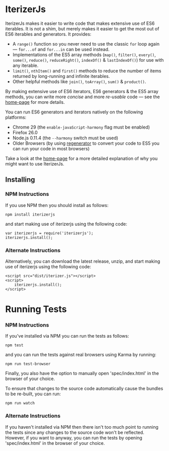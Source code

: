 # IterizerJs

IterizerJs makes it easier to write code that makes extensive use of ES6 iterables. It is not a shim, but merely makes it easier to get the most out of ES6 iterables and generators. It provides:

  * A `range()` function so you never need to use the classic `for` loop again &mdash; `for...of` and `for...in` can be used instead.
  * Implementations of the ES5 array methods (`map()`, `filter()`, `every()`, `some()`, `reduce()`, `reduceRight()`, `indexOf()` & `lastIndexOf()`) for use with any iterable.
  * `limit()`, `nthItem()` and `first()` methods to reduce the number of items returned by long-running and infinite iterables.
  * Other helpful methods like `join()`, `toArray()`, `sum()` & `product()`.

By making extensive use of ES6 iterators, ES6 generators & the ES5 array methods, you can write more _concise_ and more _re-usable_ code &mdash; see the [home-page](http://dchambers.github.io/iterizerjs/) for more details.

You can run ES6 generators and iterators natively on the following platforms:

  * Chrome 29 (the `enable-javaScript-harmony` flag must be enabled)
  * Firefox 26.0
  * Node.js 0.11.4 (the `--harmony` switch must be used)
  * Older Browsers (by using [regenerator](https://facebook.github.io/regenerator/) to convert your code to ES5 you can run your code in most browsers)

Take a look at the [home-page](http://dchambers.github.io/iterizerjs/) for a more detailed explanation of why you might want to use IterizerJs.


## Installing

### NPM Instructions

If you use NPM then you should install as follows:

```
npm install iterizerjs
```

and start making use of iterizerjs using the following code:

```
var iterizerjs = require('iterizerjs');
iterizerjs.install();
```

### Alternate Instructions

Alternatively, you can download the latest release, unzip, and start making use of iterizerjs using the following code:

```
<script src="dist/iterizer.js"></script>
<script>
	iterizerjs.install();
</script>
```


# Running Tests

### NPM Instructions

If you've installed via NPM you can run the tests as follows:

```
npm test
```

and you can run the tests against real browsers using Karma by running:

```
npm run test-browser
```

Finally, you also have the option to manually open 'spec/index.html' in the browser of your choice.

To ensure that changes to the source code automatically cause the bundles to be re-built, you can run:

```
npm run watch
```

### Alternate Instructions

If you haven't installed via NPM then there isn't too much point to running the tests since any changes to the source code won't be reflected. However, if you want to anyway, you can run the tests by opening 'spec/index.html' in the browser of your choice.

